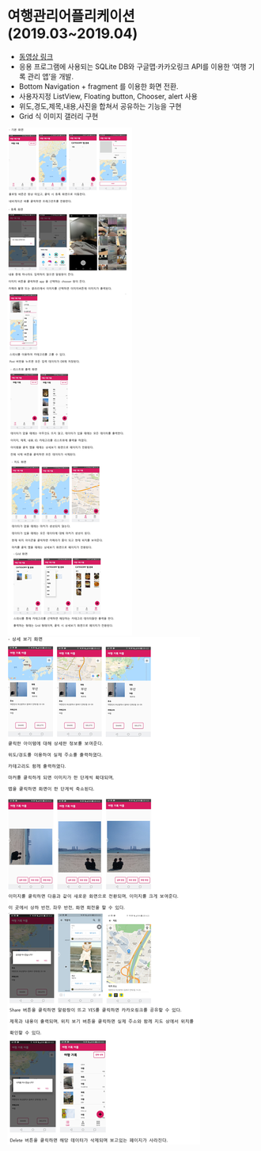# 여행관리어플리케이션 (2019.03~2019.04)  
* [동영상 링크](https://www.youtube.com/watch?v=dqBLQVdJ3R8&t=49s "유튜브")  
* 응용 프로그램에 사용되는 SQLite DB와 구글맵·카카오링크 API를 이용한 ‘여행 기록 관리 앱’을 개발.  
* Bottom Navigation + fragment 를 이용한 화면 전환.  
* 사용자지정 ListView, Floating button, Chooser, alert 사용  
* 위도,경도,제목,내용,사진을 합쳐서 공유하는 기능을 구현  
* Grid 식 이미지 갤러리 구현  
  
![image](./모소1.png)  
![image](./모소2.png)
